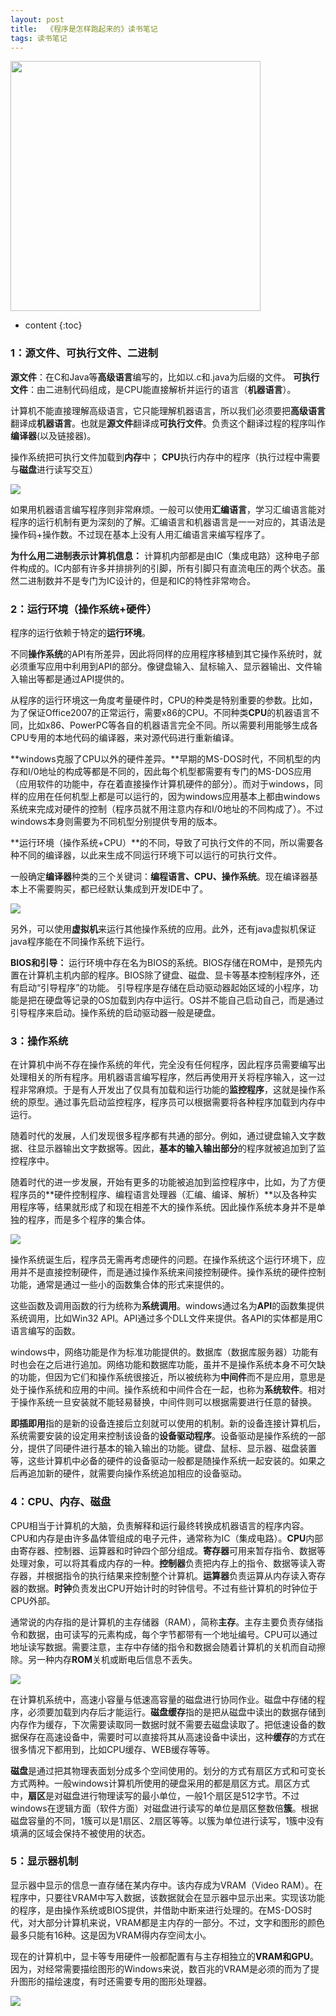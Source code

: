 ```yaml
---
layout: post
title:  《程序是怎样跑起来的》读书笔记
tags: 读书笔记
---
```


<img src="/assets/img/howProgramWorks/cover.jpg" style="width:400px;height:400px;margin:0 auto;"/>

* content
{:toc}


### 1：源文件、可执行文件、二进制

  **源文件**：在C和Java等**高级语言**编写的，比如以.c和.java为后缀的文件。
  **可执行文件**：由二进制代码组成，是CPU能直接解析并运行的语言（**机器语言**）。
  
  计算机不能直接理解高级语言，它只能理解机器语言，所以我们必须要把**高级语言**翻译成**机器语言**。也就是**源文件**翻译成**可执行文件**。负责这个翻译过程的程序叫作**编译器**(以及链接器)。
  
  操作系统把可执行文件加载到**内存**中；
  **CPU**执行内存中的程序（执行过程中需要与**磁盘**进行读写交互）
  
  ![](/assets/img/howProgramWorks/run.jpg)

  如果用机器语言编写程序则非常麻烦。一般可以使用**汇编语言**，学习汇编语言能对程序的运行机制有更为深刻的了解。汇编语言和机器语言是一一对应的，其语法是操作码+操作数。不过现在基本上没有人用汇编语言来编写程序了。
  
   **为什么用二进制表示计算机信息：**
   计算机内部都是由IC（集成电路）这种电子部件构成的。IC内部有许多并排排列的引脚，所有引脚只有直流电压的两个状态。虽然二进制数并不是专门为IC设计的，但是和IC的特性非常吻合。
  
### 2：运行环境（操作系统+硬件）
  程序的运行依赖于特定的**运行环境**。

  不同**操作系统**的API有所差异，因此将同样的应用程序移植到其它操作系统时，就必须重写应用中利用到API的部分。像键盘输入、鼠标输入、显示器输出、文件输入输出等都是通过API提供的。
  
  从程序的运行环境这一角度考量硬件时，CPU的种类是特别重要的参数。比如，为了保证Office2007的正常运行，需要x86的CPU。不同种类**CPU**的机器语言不同，比如x86、PowerPC等各自的机器语言完全不同。所以需要利用能够生成各CPU专用的本地代码的编译器，来对源代码进行重新编译。
  
  **windows克服了CPU以外的硬件差异。**早期的MS-DOS时代，不同机型的内存和I/0地址的构成等都是不同的，因此每个机型都需要有专门的MS-DOS应用（应用软件的功能中，存在着直接操作计算机硬件的部分）。而对于windows，同样的应用在任何机型上都是可以运行的，因为windows应用基本上都由windows系统来完成对硬件的控制（程序员就不用注意内存和I/0地址的不同构成了）。不过windows本身则需要为不同机型分别提供专用的版本。
 
  **运行环境（操作系统+CPU）**的不同，导致了可执行文件的不同，所以需要各种不同的编译器，以此来生成不同运行环境下可以运行的可执行文件。
  
  一般确定**编译器**种类的三个关键词：**编程语言、CPU、操作系统**。现在编译器基本上不需要购买，都已经默认集成到开发IDE中了。
  
  ![](/assets/img/howProgramWorks/compile.jpg)
  
  另外，可以使用**虚拟机**来运行其他操作系统的应用。此外，还有java虚拟机保证java程序能在不同操作系统下运行。
  
  **BIOS和引导：**
  运行环境中存在名为BIOS的系统。BIOS存储在ROM中，是预先内置在计算机主机内部的程序。BIOS除了键盘、磁盘、显卡等基本控制程序外，还有启动“引导程序”的功能。
   引导程序是存储在启动驱动器起始区域的小程序，功能是把在硬盘等记录的OS加载到内存中运行。OS并不能自己启动自己，而是通过引导程序来启动。操作系统的启动驱动器一般是硬盘。

### 3：操作系统
 
  在计算机中尚不存在操作系统的年代，完全没有任何程序，因此程序员需要编写出处理相关的所有程序。用机器语言编写程序，然后再使用开关将程序输入，这一过程非常麻烦。于是有人开发出了仅具有加载和运行功能的**监控程序**，这就是操作系统的原型。通过事先启动监控程序，程序员可以根据需要将各种程序加载到内存中运行。
  
  随着时代的发展，人们发现很多程序都有共通的部分。例如，通过键盘输入文字数据、往显示器输出文字数据等。因此，**基本的输入输出部分**的程序就被追加到了监控程序中。
  
  随着时代的进一步发展，开始有更多的功能被追加到监控程序中，比如，为了方便程序员的**硬件控制程序、编程语言处理器（汇编、编译、解析）**以及各种实用程序等，结果就形成了和现在相差不大的操作系统。因此操作系统本身并不是单独的程序，而是多个程序的集合体。
  
  ![](/assets/img/howProgramWorks/os.jpg)
  
  操作系统诞生后，程序员无需再考虑硬件的问题。在操作系统这个运行环境下，应用并不是直接控制硬件，而是通过操作系统来间接控制硬件。操作系统的硬件控制功能，通常是通过一些小的函数集合体的形式来提供的。
  
  这些函数及调用函数的行为统称为**系统调用**。windows通过名为**API**的函数集提供系统调用，比如Win32 API。API通过多个DLL文件来提供。各API的实体都是用C语言编写的函数。
  
  windows中，网络功能是作为标准功能提供的。数据库（数据库服务器）功能有时也会在之后进行追加。网络功能和数据库功能，虽并不是操作系统本身不可欠缺的功能，但因为它们和操作系统很接近，所以被统称为**中间件**而不是应用，意思是处于操作系统和应用的中间。操作系统和中间件合在一起，也称为**系统软件**。相对于操作系统一旦安装就不能轻易替换，中间件则可以根据需要进行任意的替换。
  
  **即插即用**指的是新的设备连接后立刻就可以使用的机制。新的设备连接计算机后，系统需要安装的设定用来控制该设备的**设备驱动程序**。设备驱动是操作系统的一部分，提供了同硬件进行基本的输入输出的功能。键盘、鼠标、显示器、磁盘装置等，这些计算机中必备的硬件的设备驱动一般都是随操作系统一起安装的。如果之后再追加新的硬件，就需要向操作系统追加相应的设备驱动。

### 4：CPU、内存、磁盘

CPU相当于计算机的大脑，负责解释和运行最终转换成机器语言的程序内容。CPU和内存是由许多晶体管组成的电子元件，通常称为IC（集成电路）。**CPU**内部由寄存器、控制器、运算器和时钟四个部分组成。**寄存器**可用来暂存指令、数据等处理对象，可以将其看成内存的一种。**控制器**负责把内存上的指令、数据等读入寄存器，并根据指令的执行结果来控制整个计算机。**运算器**负责运算从内存读入寄存器的数据。**时钟**负责发出CPU开始计时的时钟信号。不过有些计算机的时钟位于CPU外部。

通常说的内存指的是计算机的主存储器（RAM），简称**主存**。主存主要负责存储指令和数据，由可读写的元素构成，每个字节都带有一个地址编号。CPU可以通过地址读写数据。需要注意，主存中存储的指令和数据会随着计算机的关机而自动擦除。另一种内存**ROM**关机或断电后信息不丢失。

![](/assets/img/howProgramWorks/memory.jpg)

在计算机系统中，高速小容量与低速高容量的磁盘进行协同作业。磁盘中存储的程序，必须要加载到内存后才能运行。**磁盘缓存**指的是把从磁盘中读出的数据存储到内存作为缓存，下次需要读取同一数据时就不需要去磁盘读取了。把低速设备的数据保存在高速设备中，需要时可以直接将其从高速设备中读出，这种**缓存**的方式在很多情况下都用到，比如CPU缓存、WEB缓存等等。

**磁盘**是通过把其物理表面划分成多个空间使用的。划分的方式有扇区方式和可变长方式两种。一般windows计算机所使用的硬盘采用的都是扇区方式。扇区方式中，**扇区**是对磁盘进行物理读写的最小单位，一般1个扇区是512字节。不过windows在逻辑方面（软件方面）对磁盘进行读写的单位是扇区整数倍**簇**。根据磁盘容量的不同，1簇可以是1扇区、2扇区等等。以簇为单位进行读写，1簇中没有填满的区域会保持不被使用的状态。

### 5：显示器机制

显示器中显示的信息一直存储在某内存中。该内存成为VRAM（Video RAM）。在程序中，只要往VRAM中写入数据，该数据就会在显示器中显示出来。实现该功能的程序，是由操作系统或BIOS提供，并借助中断来进行处理的。在MS-DOS时代，对大部分计算机来说，VRAM都是主内存的一部分。不过，文字和图形的颜色最多只能有16种。这是因为VRAM得内存空间太小。

现在的计算机中，显卡等专用硬件一般都配置有与主存相独立的**VRAM和GPU**。因为，对经常需要描绘图形的Windows来说，数百兆的VRAM是必须的而为了提升图形的描绘速度，有时还需要专用的图形处理器。

![](/assets/img/howProgramWorks/gpu.jpg)